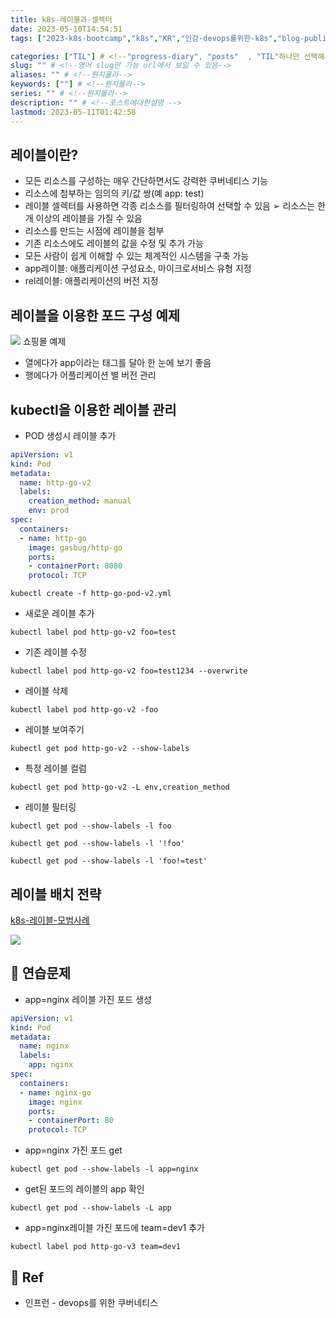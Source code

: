 ```yaml
---
title: k8s-레이블과-셀렉터
date: 2023-05-10T14:54:51
tags: ["2023-k8s-bootcamp","k8s","KR","인강-devops를위한-k8s","blog-published"] 

categories: ["TIL"] # <!--"progress-diary", "posts"  , "TIL"하나만 선택해서보셈 -->
slug: "" # <!--영어 slug만 가능 url에서 보일 수 있음-->
aliases: "" # <!--뭔지몰라-->
keywords: [""] # <!--뭔지몰라-->
series: "" # <!--뭔지몰라-->
description: "" # <!--포스트에대한설명 -->
lastmod: 2023-05-11T01:42:58
---
```


## 레이블이란?

- 모든 리소스를 구성하는 매우 간단하면서도 강력한 쿠버네티스 기능
- 리소스에 첨부하는 임의의 키/값 쌍(예 app: test)  
- 레이블 셀렉터를 사용하면 각종 리소스를 필터링하여 선택할 수 있음 ➢ 리소스는 한 개 이상의 레이블을 가질 수 있음  
- 리소스를 만드는 시점에 레이블을 첨부  
- 기존 리소스에도 레이블의 값을 수정 및 추가 가능  
- 모든 사람이 쉽게 이해할 수 있는 체계적인 시스템을 구축 가능
- app레이블: 애플리케이션 구성요소, 마이크로서비스 유형 지정 
- rel레이블: 애플리케이션의 버전 지정


## 레이블을 이용한 포드 구성 예제

![](https://i.imgur.com/BmNLWCw.png)
쇼핑몰 예제
- 열에다가 app이라는 태그를 달아 한 눈에 보기 좋음
- 행에다가 어플리케이션 별 버전 관리

## kubectl을 이용한 레이블 관리

- POD 생성시 레이블 추가 

```yaml
apiVersion: v1
kind: Pod
metadata:
  name: http-go-v2
  labels:
    creation_method: manual
    env: prod
spec:
  containers:
  - name: http-go
    image: gasbug/http-go
    ports:
    - containerPort: 8080
    protocol: TCP
```

```
kubectl create -f http-go-pod-v2.yml
```

- 새로운 레이블 추가
```
kubectl label pod http-go-v2 foo=test
```

- 기존 레이블 수정
```
kubectl label pod http-go-v2 foo=test1234 --overwrite
```

- 레이블 삭제
```
kubectl label pod http-go-v2 -foo
```

- 레이블 보여주기
```
kubectl get pod http-go-v2 --show-labels
```

- 특정 레이블 컬럼
```
kubectl get pod http-go-v2 -L env,creation_method
```

- 레이블 필터링
```
kubectl get pod --show-labels -l foo
```

```
kubectl get pod --show-labels -l '!foo'
```

```
kubectl get pod --show-labels -l 'foo!=test'
```


## 레이블 배치 전략 

[k8s-레이블-모범사례](INBOX/k8s-레이블-모범사례.md)

![](https://i.imgur.com/5KbDJ2I.png)


## 📝 연습문제

- app=nginx 레이블 가진 포드 생성
```yaml
apiVersion: v1
kind: Pod
metadata:
  name: nginx
  labels:
    app: nginx
spec:
  containers:
  - name: nginx-go
    image: nginx
    ports:
    - containerPort: 80
    protocol: TCP
```

- app=nginx 가진 포드 get
```
kubectl get pod --show-labels -l app=nginx
```

- get된 포드의 레이블의 app 확인

```
kubectl get pod --show-labels -L app
```


- app=nginx레이블 가진 포드에 team=dev1 추가 
```
kubectl label pod http-go-v3 team=dev1
```


## 📑 Ref
- 인프런 - devops를 위한 쿠버네티스